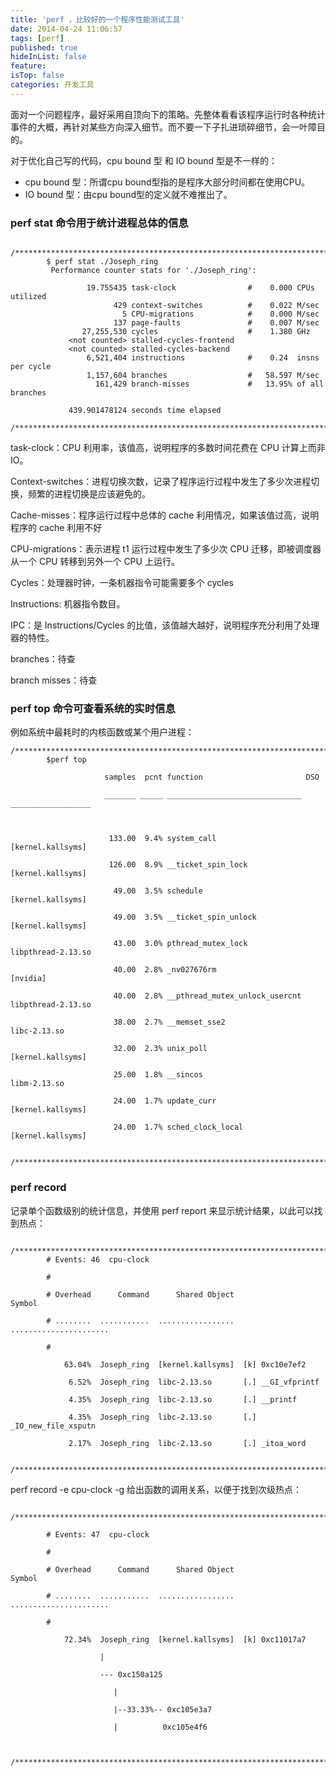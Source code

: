 ```yaml
---
title: 'perf ，比较好的一个程序性能测试工具'
date: 2014-04-24 11:06:57
tags: [perf]
published: true
hideInList: false
feature: 
isTop: false
categories: 开发工具
---
```


面对一个问题程序，最好采用自顶向下的策略。先整体看看该程序运行时各种统计事件的大概，再针对某些方向深入细节。而不要一下子扎进琐碎细节，会一叶障目的。

对于优化自己写的代码，cpu bound 型 和 IO bound 型是不一样的：

*   cpu bound 型：所谓cpu bound型指的是程序大部分时间都在使用CPU。
*   IO bound 型：由cpu bound型的定义就不难推出了。

### **perf stat 命令用于统计进程总体的信息**
```
        /*******************************************************************************/
        $ perf stat ./Joseph_ring
         Performance counter stats for './Joseph_ring':
        
                 19.755435 task-clock                #    0.000 CPUs utilized          
                       429 context-switches          #    0.022 M/sec                  
                         5 CPU-migrations            #    0.000 M/sec                  
                       137 page-faults               #    0.007 M/sec                  
                27,255,530 cycles                    #    1.380 GHz                    
             <not counted> stalled-cycles-frontend 
             <not counted> stalled-cycles-backend  
                 6,521,404 instructions              #    0.24  insns per cycle        
                 1,157,604 branches                  #   58.597 M/sec                  
                   161,429 branch-misses             #   13.95% of all branches        
        
             439.901478124 seconds time elapsed
        /*******************************************************************************/
```

task-clock：CPU 利用率，该值高，说明程序的多数时间花费在 CPU 计算上而非 IO。

Context-switches：进程切换次数，记录了程序运行过程中发生了多少次进程切换，频繁的进程切换是应该避免的。

Cache-misses：程序运行过程中总体的 cache 利用情况，如果该值过高，说明程序的 cache 利用不好

CPU-migrations：表示进程 t1 运行过程中发生了多少次 CPU 迁移，即被调度器从一个 CPU 转移到另外一个 CPU 上运行。

Cycles：处理器时钟，一条机器指令可能需要多个 cycles

Instructions: 机器指令数目。

IPC：是 Instructions/Cycles 的比值，该值越大越好，说明程序充分利用了处理器的特性。

branches：待查

branch misses：待查

### **perf top 命令可查看系统的实时信息**

例如系统中最耗时的内核函数或某个用户进程：
```
/*******************************************************************************/
        $perf top
        
                     samples  pcnt function                       DSO
        
                     _______ _____ ______________________________ __________________
        
        
        
                      133.00  9.4% system_call                    [kernel.kallsyms] 
        
                      126.00  8.9% __ticket_spin_lock             [kernel.kallsyms] 
        
                       49.00  3.5% schedule                       [kernel.kallsyms] 
        
                       49.00  3.5% __ticket_spin_unlock           [kernel.kallsyms] 
        
                       43.00  3.0% pthread_mutex_lock             libpthread-2.13.so
        
                       40.00  2.8% _nv027676rm                    [nvidia]          
        
                       40.00  2.8% __pthread_mutex_unlock_usercnt libpthread-2.13.so
        
                       38.00  2.7% __memset_sse2                  libc-2.13.so      
        
                       32.00  2.3% unix_poll                      [kernel.kallsyms] 
        
                       25.00  1.8% __sincos                       libm-2.13.so      
        
                       24.00  1.7% update_curr                    [kernel.kallsyms] 
        
                       24.00  1.7% sched_clock_local              [kernel.kallsyms] 
        
        /**********************************************************************************/
```   

### **perf record** 
    

记录单个函数级别的统计信息，并使用 perf report 来显示统计结果，以此可以找到热点：
```
        /**********************************************************************************/
        # Events: 46  cpu-clock
        
        #
        
        # Overhead      Command      Shared Object                  Symbol
        
        # ........  ...........  .................  ......................
        
        #
        
            63.04%  Joseph_ring  [kernel.kallsyms]  [k] 0xc10e7ef2
        
             6.52%  Joseph_ring  libc-2.13.so       [.] __GI_vfprintf
        
             4.35%  Joseph_ring  libc-2.13.so       [.] __printf
        
             4.35%  Joseph_ring  libc-2.13.so       [.] _IO_new_file_xsputn
        
             2.17%  Joseph_ring  libc-2.13.so       [.] _itoa_word
        
        /**********************************************************************************/
```

perf record -e cpu-clock -g 给出函数的调用关系，以便于找到次级热点：
```
        /**********************************************************************************/
        
        # Events: 47  cpu-clock
        
        #
        
        # Overhead      Command      Shared Object                  Symbol
        
        # ........  ...........  .................  ......................
        
        #
        
            72.34%  Joseph_ring  [kernel.kallsyms]  [k] 0xc11017a7
        
                    |
        
                    --- 0xc150a125
        
                       |          
        
                       |--33.33%-- 0xc105e3a7
        
                       |          0xc105e4f6
        
        
        /**********************************************************************************/
```